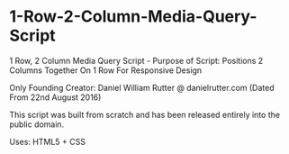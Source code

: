 # 1-Row-2-Column-Media-Query-Script

1 Row, 2 Column Media Query Script -
Purpose of Script: Positions 2 Columns Together On 1 Row For Responsive Design

Only Founding Creator: Daniel William Rutter @ danielrutter.com (Dated From 22nd August 2016)

This script was built from scratch and has been released entirely into the public domain.

Uses: HTML5 + CSS
